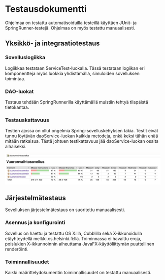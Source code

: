 # Testausdokumentti

Ohjelmaa on testattu automatisoiduilla testeillä käyttäen JUnit- ja SpringRunner-testejä. Ohjelmaa on myös testattu manuaalisesti.

## Yksikkö- ja integraatiotestaus

### Sovelluslogiikka

Logiikkaa testataan ServiceTest-luokalla. Tässä testataan logiikan eri komponentteja myös luokkia yhdistämällä, simuloiden sovelluksen toimintaa.

### DAO-luokat

Testaus tehdään SpringRunnerilla käyttämällä muistiin tehtyä tilapäistä tietokantaa.

### Testauskattavuus

Testien ajossa on ollut ongelmia Spring-sovelluskehyksen takia. Testit eivät tunnu löytävän daoService-luokan kaikkia metodeja, enkä keksi tähän enää mitään ratkaisua. Tästä johtuen testikattavuus
jää daoService-luokan osalta alhaiseksi.

![testikattavuus](testikattavuus.png)

## Järjestelmätestaus

Sovelluksen järjestelmätestaus on suoritettu manuaalisesti.

### Asennus ja konfigurointi

Sovellus on haettu ja testattu OS X:llä, Cubblilla sekä X-ikkunoidulla etäyhteydellä melkki.cs.helsinki.fi:llä. Toiminnassa ei havaittu eroja, poislukien X-ikkunnoinnin aiheuttama JavaFX-käyttöliittymän puuttellinen renderöinti.

### Toiminnallisuudet

Kaikki määrittelydokumentin toiminnallisuudet on testattu manuaalisesti.
